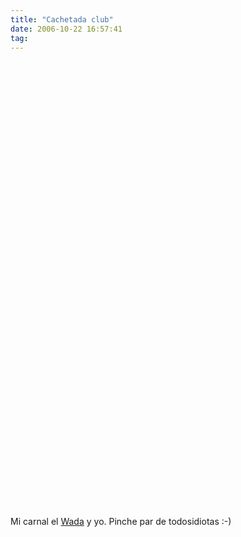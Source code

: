 ```yaml
---
title: "Cachetada club"
date: 2006-10-22 16:57:41
tag: 
---
```

<p align="center">
<object width="425" height="350"><param name="movie" value="http://www.youtube.com/v/y8BI9pcTr7M">
<param name="wmode" value="transparent">
<embed src="http://www.youtube.com/v/y8BI9pcTr7M" type="application/x-shockwave-flash" wmode="transparent" width="425" height="350"></embed></object>
</p>
<p align="center">
<object width="425" height="350"><param name="movie" value="http://www.youtube.com/v/XE_t4JwRbKI">
<param name="wmode" value="transparent">
<embed src="http://www.youtube.com/v/XE_t4JwRbKI" type="application/x-shockwave-flash" wmode="transparent" width="425" height="350"></embed></object>
</p>
<p>Mi carnal el <a target="_blank" href="http://www.wada.com.mx">Wada</a> y yo. Pinche par de todosidiotas :-)</p>
